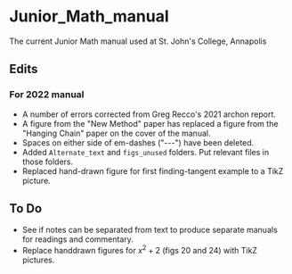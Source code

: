 # Junior_Math_manual
 The current Junior Math manual used at St. John's College, Annapolis

## Edits
### For 2022 manual
- A number of errors corrected from Greg Recco's 2021 archon report.
- A figure from the "New Method" paper has replaced a figure from the "Hanging Chain" paper on the cover of the manual.
- Spaces on either side of em-dashes ("---") have been deleted.
- Added `Alternate_text` and `figs_unused` folders. Put relevant files in those folders.
- Replaced hand-drawn figure for first finding-tangent example to a TikZ picture.
## To Do
- See if notes can be separated from text to produce separate manuals for readings and commentary.
- Replace handdrawn figures for $x^2+2$ (figs 20 and 24) with TikZ pictures.
